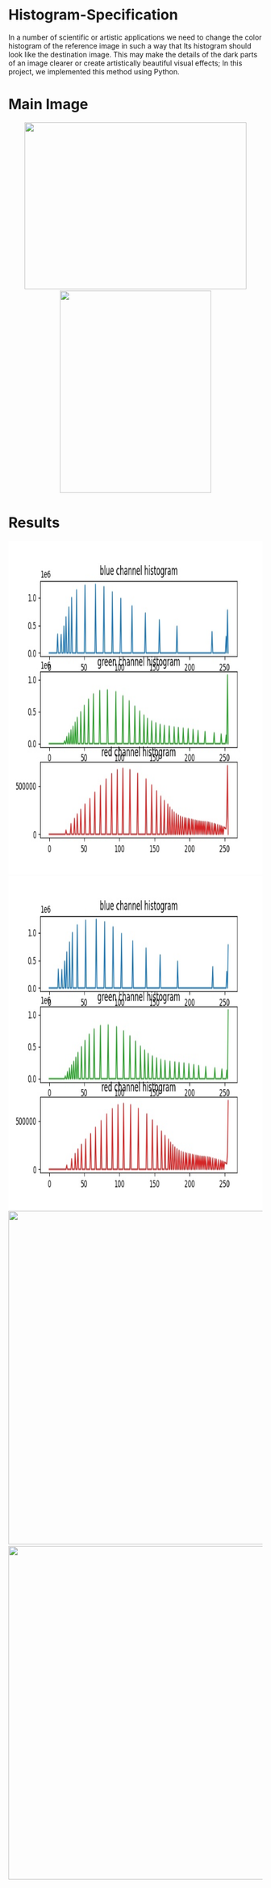 # Histogram-Specification

In a number of scientific or artistic applications we need to change the color histogram of the reference image in such a way that Its histogram should look like the destination image. This may make the details of the dark parts of an image clearer or create artistically beautiful visual effects; In this project, we implemented this method using Python.

# Main Image
<p align="center">
  <img width="440" height="330" src="./Dark.jpg">
  <img width="300" height="400" src="./Pink.jpg">
</p>

# Results
<p align="center">
  <img width="880" height="660" src="./res05.jpg">
  <img width="880" height="660" src="./res05_1.jpg">
  <img width="880" height="660" src="./res06.jpg">
  <img width="880" height="660" src="./res06_1.jpg">
</p>
